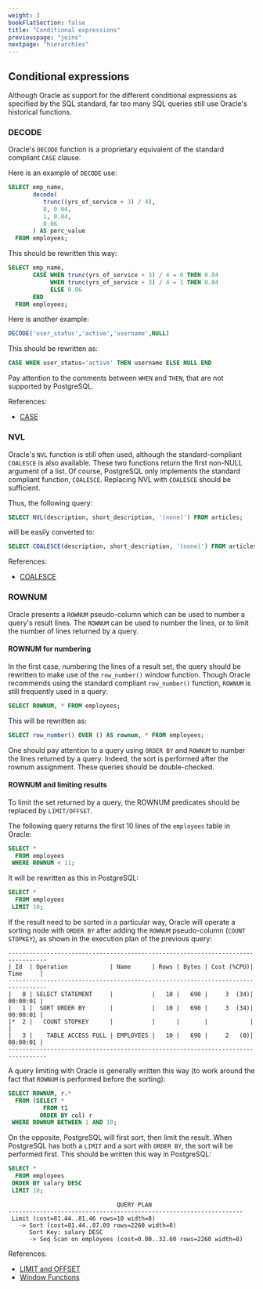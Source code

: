 ```yaml
---
weight: 3
bookFlatSection: false
title: "Conditional expressions"
previouspage: "joins"
nextpage: "hierarchies"
---
```


## Conditional expressions

Although Oracle as support for the different conditional expressions as 
specified by the SQL standard, far too many SQL queries still use Oracle's 
historical functions. 

### DECODE

Oracle's `DECODE` function is a proprietary equivalent of the standard compliant
`CASE` clause. 

Here is an example of `DECODE` use: 

```sql
SELECT emp_name,
       decode(
          trunc((yrs_of_service + 3) / 4),
          0, 0.04,
          1, 0.04,
          0.06
       ) AS perc_value
  FROM employees;
```

This should be rewritten this way: 

```sql
SELECT emp_name,
       CASE WHEN trunc(yrs_of_service + 3) / 4 = 0 THEN 0.04
            WHEN trunc(yrs_of_service + 3) / 4 = 1 THEN 0.04
            ELSE 0.06
       END
  FROM employees;
```

Here is another example:

```sql
DECODE('user_status','active','username',NULL)
```

This should be rewritten as: 

```sql
CASE WHEN user_status='active' THEN username ELSE NULL END
```

Pay attention to the comments between `WHEN` and `THEN`, that are not supported 
by PostgreSQL. 

References:

* [CASE](https://www.postgresql.org/docs/current/functions-conditional.html#FUNCTIONS-CASE)

### NVL

Oracle's `NVL` function is still often used, although the standard-compliant 
`COALESCE` is also available. These two functions return the first non-NULL 
argument of a list. Of course, PostgreSQL only implements the standard compliant 
function, `COALESCE`. Replacing NVL with `COALESCE` should be sufficient. 

Thus, the following query:

```sql
SELECT NVL(description, short_description, '(none)') FROM articles;
```

will be easily converted to:

```sql
SELECT COALESCE(description, short_description, '(none)') FROM articles;
```

References:

* [COALESCE](https://www.postgresql.org/docs/current/functions-conditional.html#FUNCTIONS-COALESCE-NVL-IFNULL)

### ROWNUM

Oracle presents a `ROWNUM` pseudo-column which can be used to number a query's 
result lines. The `ROWNUM` can be used to number the lines, or to limit the number 
of lines returned by a query. 

#### ROWNUM for numbering

In the first case, numbering the lines of a result set, the query should be 
rewritten to make use of the `row_number()` window function. Though Oracle 
recommends using the standard compliant `row_number()` function, `ROWNUM` is still 
frequently used in a query: 

```sql
SELECT ROWNUM, * FROM employees;
```

This will be rewritten as:


```sql
SELECT row_number() OVER () AS rownum, * FROM employees;
```

One should pay attention to a query using `ORDER BY` and `ROWNUM` to number the 
lines returned by a query. Indeed, the sort is performed after the rownum 
assignment. These queries should be double-checked.

#### ROWNUM and limiting results

To limit the set returned by a query, the ROWNUM predicates should be replaced
by `LIMIT/OFFSET`.

The following query returns the first 10 lines of the `employees` table in
Oracle:

```sql
SELECT *
  FROM employees
 WHERE ROWNUM < 11;
```

It will be rewritten as this in PostgreSQL:

```sql
SELECT *
  FROM employees
 LIMIT 10;
```

If the result need to be sorted in a particular way, Oracle will operate a
sorting node with `ORDER BY` after adding the `ROWNUM` pseudo-column (`COUNT
STOPKEY`), as shown in the execution plan of the previous query:

```
---------------------------------------------------------------------------------
| Id  | Operation            | Name      | Rows | Bytes | Cost (%CPU)| Time     |
---------------------------------------------------------------------------------
|   0 | SELECT STATEMENT     |           |   10 |   690 |     3  (34)| 00:00:01 |
|   1 |  SORT ORDER BY       |           |   10 |   690 |     3  (34)| 00:00:01 |
|*  2 |   COUNT STOPKEY      |           |      |       |            |          |
|   3 |    TABLE ACCESS FULL | EMPLOYEES |   10 |   690 |     2   (0)| 00:00:01 |
---------------------------------------------------------------------------------
```

A query limiting with Oracle is generally written this way (to work around the
fact that `ROWNUM` is performed before the sorting): 

```sql
SELECT ROWNUM, r.*
  FROM (SELECT *
          FROM t1
         ORDER BY col) r
 WHERE ROWNUM BETWEEN 1 AND 10;
```

On the opposite, PostgreSQL will first sort, then limit the result. When
PostgreSQL has both a `LIMIT` and a sort with `ORDER BY`, the sort will be
performed first. This should be written this way in PostgreSQL:

```sql
SELECT *
  FROM employees
 ORDER BY salary DESC 
 LIMIT 10;
```

```
                               QUERY PLAN                                
-------------------------------------------------------------------
 Limit (cost=81.44..81.46 rows=10 width=8)
   -> Sort (cost=81.44..87.09 rows=2260 width=8)
      Sort Key: salary DESC
      -> Seq Scan on employees (cost=0.00..32.60 rows=2260 width=8)
```

References:

* [LIMIT and OFFSET](https://www.postgresql.org/docs/current/queries-limit.html)
* [Window Functions](https://www.postgresql.org/docs/current/functions-window.html)
